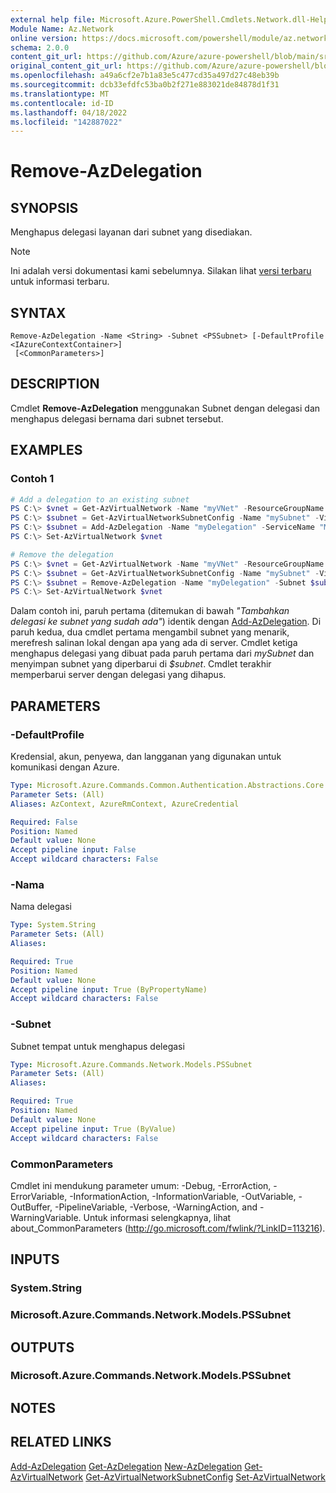 ```yaml
---
external help file: Microsoft.Azure.PowerShell.Cmdlets.Network.dll-Help.xml
Module Name: Az.Network
online version: https://docs.microsoft.com/powershell/module/az.network/remove-azdelegation
schema: 2.0.0
content_git_url: https://github.com/Azure/azure-powershell/blob/main/src/Network/Network/help/Remove-AzDelegation.md
original_content_git_url: https://github.com/Azure/azure-powershell/blob/main/src/Network/Network/help/Remove-AzDelegation.md
ms.openlocfilehash: a49a6cf2e7b1a83e5c477cd35a497d27c48eb39b
ms.sourcegitcommit: dcb33efdfc53ba0b2f271e883021de84878d1f31
ms.translationtype: MT
ms.contentlocale: id-ID
ms.lasthandoff: 04/18/2022
ms.locfileid: "142887022"
---
```

# Remove-AzDelegation

## SYNOPSIS
Menghapus delegasi layanan dari subnet yang disediakan.

> [!NOTE]
>Ini adalah versi dokumentasi kami sebelumnya. Silakan lihat [versi terbaru](/powershell/module/az.network/remove-azdelegation) untuk informasi terbaru.

## SYNTAX

```
Remove-AzDelegation -Name <String> -Subnet <PSSubnet> [-DefaultProfile <IAzureContextContainer>]
 [<CommonParameters>]
```

## DESCRIPTION
Cmdlet **Remove-AzDelegation** menggunakan Subnet dengan delegasi dan menghapus delegasi bernama dari subnet tersebut.

## EXAMPLES

### Contoh 1
```powershell
# Add a delegation to an existing subnet
PS C:\> $vnet = Get-AzVirtualNetwork -Name "myVNet" -ResourceGroupName "myResourceGroup"
PS C:\> $subnet = Get-AzVirtualNetworkSubnetConfig -Name "mySubnet" -VirtualNetwork $vnet
PS C:\> $subnet = Add-AzDelegation -Name "myDelegation" -ServiceName "Microsoft.Sql/servers" -Subnet $subnet
PS C:\> Set-AzVirtualNetwork $vnet

# Remove the delegation
PS C:\> $vnet = Get-AzVirtualNetwork -Name "myVNet" -ResourceGroupName "myResourceGroup"
PS C:\> $subnet = Get-AzVirtualNetworkSubnetConfig -Name "mySubnet" -VirtualNetwork $vnet
PS C:\> $subnet = Remove-AzDelegation -Name "myDelegation" -Subnet $subnet
PS C:\> Set-AzVirtualNetwork $vnet
```

Dalam contoh ini, paruh pertama (ditemukan di bawah _"Tambahkan delegasi ke subnet yang sudah ada"_) identik dengan [Add-AzDelegation](./Add-AzDelegation.md). Di paruh kedua, dua cmdlet pertama mengambil subnet yang menarik, merefresh salinan lokal dengan apa yang ada di server. Cmdlet ketiga menghapus delegasi yang dibuat pada paruh pertama dari _mySubnet_ dan menyimpan subnet yang diperbarui di _$subnet_. Cmdlet terakhir memperbarui server dengan delegasi yang dihapus.

## PARAMETERS

### -DefaultProfile
Kredensial, akun, penyewa, dan langganan yang digunakan untuk komunikasi dengan Azure.

```yaml
Type: Microsoft.Azure.Commands.Common.Authentication.Abstractions.Core.IAzureContextContainer
Parameter Sets: (All)
Aliases: AzContext, AzureRmContext, AzureCredential

Required: False
Position: Named
Default value: None
Accept pipeline input: False
Accept wildcard characters: False
```

### -Nama
Nama delegasi

```yaml
Type: System.String
Parameter Sets: (All)
Aliases:

Required: True
Position: Named
Default value: None
Accept pipeline input: True (ByPropertyName)
Accept wildcard characters: False
```

### -Subnet
Subnet tempat untuk menghapus delegasi

```yaml
Type: Microsoft.Azure.Commands.Network.Models.PSSubnet
Parameter Sets: (All)
Aliases:

Required: True
Position: Named
Default value: None
Accept pipeline input: True (ByValue)
Accept wildcard characters: False
```

### CommonParameters
Cmdlet ini mendukung parameter umum: -Debug, -ErrorAction, -ErrorVariable, -InformationAction, -InformationVariable, -OutVariable, -OutBuffer, -PipelineVariable, -Verbose, -WarningAction, and -WarningVariable. Untuk informasi selengkapnya, lihat about_CommonParameters (http://go.microsoft.com/fwlink/?LinkID=113216).

## INPUTS

### System.String

### Microsoft.Azure.Commands.Network.Models.PSSubnet

## OUTPUTS

### Microsoft.Azure.Commands.Network.Models.PSSubnet

## NOTES

## RELATED LINKS

[Add-AzDelegation](./Add-AzDelegation.md)
 [Get-AzDelegation](./Get-AzDelegation.md)
 [New-AzDelegation](./New-AzDelegation.md)
 [Get-AzVirtualNetwork](./Get-AzVirtualNetwork.md)
 [Get-AzVirtualNetworkSubnetConfig](./Get-AzVirtualNetworkSubnetConfig.md)
 [Set-AzVirtualNetwork](./Set-AzVirtualNetwork.md)
